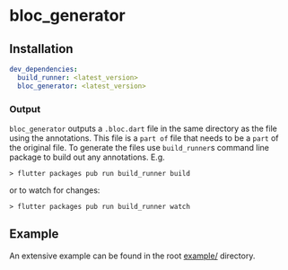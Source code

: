 # bloc_generator

## Installation

```yaml
dev_dependencies:
  build_runner: <latest_version>
  bloc_generator: <latest_version>
```

### Output

`bloc_generator` outputs a `.bloc.dart` file in the same directory as the file using the
annotations. This file is a `part of` file that needs to be a `part` of the original file. To
generate the files use `build_runner`s command line package to build out any annotations. E.g.

```
> flutter packages pub run build_runner build
```

or to watch for changes:

```
> flutter packages pub run build_runner watch
```

## Example

An extensive example can be found in the root
[example/](https://github.com/CallumIddon/bloc_generator/tree/master/example) directory.